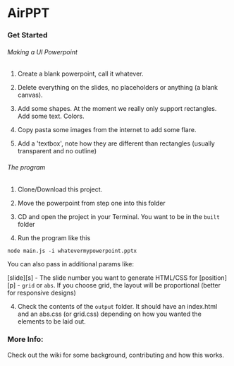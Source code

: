 # AirPPT

### Get Started
###### Making a UI Powerpoint
1. Create a blank powerpoint, call it whatever.

2. Delete everything on the slides, no placeholders or anything (a blank canvas).

3. Add some shapes. At the moment we really only support rectangles. Add some text. Colors.

4. Copy pasta some images from the internet to add some flare.

5. Add a 'textbox', note how they are different than rectangles (usually transparent and no outline)

###### The program 
1. Clone/Download this project. 

2. Move the powerpoint from step one into this folder

2. CD and open the project in your Terminal. You want to be in the `built` folder

3. Run the program like this

```
node main.js -i whatevermypowerpoint.pptx 
```

You can also pass in additional params like:

[slide][s] - The slide number you want to generate HTML/CSS for
[position][p] - `grid` or `abs`. If you choose grid, the layout will be proportional (better for responsive designs)



4. Check the contents of the `output` folder. It should have an index.html and an abs.css (or grid.css) depending on how you wanted the elements to be laid out.


### More Info:
Check out the wiki for some background, contributing and how this works.
